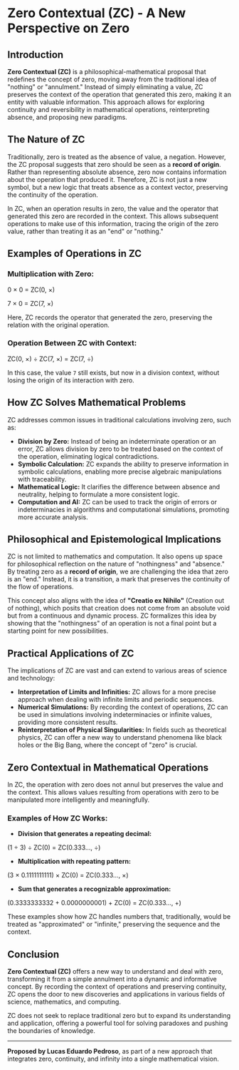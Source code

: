 # Zero Contextual (ZC) - A New Perspective on Zero

## Introduction

**Zero Contextual (ZC)** is a philosophical-mathematical proposal that redefines the concept of zero, moving away from the traditional idea of "nothing" or "annulment." Instead of simply eliminating a value, ZC preserves the context of the operation that generated this zero, making it an entity with valuable information. This approach allows for exploring continuity and reversibility in mathematical operations, reinterpreting absence, and proposing new paradigms.

## The Nature of ZC

Traditionally, zero is treated as the absence of value, a negation. However, the ZC proposal suggests that zero should be seen as a **record of origin**. Rather than representing absolute absence, zero now contains information about the operation that produced it. Therefore, ZC is not just a new symbol, but a new logic that treats absence as a context vector, preserving the continuity of the operation.

In ZC, when an operation results in zero, the value and the operator that generated this zero are recorded in the context. This allows subsequent operations to make use of this information, tracing the origin of the zero value, rather than treating it as an "end" or "nothing."

## Examples of Operations in ZC

### Multiplication with Zero:

0 × 0 = ZC(0, ×)

7 × 0 = ZC(7, ×)

Here, ZC records the operator that generated the zero, preserving the relation with the original operation.

### Operation Between ZC with Context:

ZC(0, ×) ÷ ZC(7, ×) = ZC(7, ÷)

In this case, the value `7` still exists, but now in a division context, without losing the origin of its interaction with zero.

## How ZC Solves Mathematical Problems

ZC addresses common issues in traditional calculations involving zero, such as:

- **Division by Zero:** Instead of being an indeterminate operation or an error, ZC allows division by zero to be treated based on the context of the operation, eliminating logical contradictions.
- **Symbolic Calculation:** ZC expands the ability to preserve information in symbolic calculations, enabling more precise algebraic manipulations with traceability.
- **Mathematical Logic:** It clarifies the difference between absence and neutrality, helping to formulate a more consistent logic.
- **Computation and AI:** ZC can be used to track the origin of errors or indeterminacies in algorithms and computational simulations, promoting more accurate analysis.

## Philosophical and Epistemological Implications

ZC is not limited to mathematics and computation. It also opens up space for philosophical reflection on the nature of "nothingness" and "absence." By treating zero as a **record of origin**, we are challenging the idea that zero is an "end." Instead, it is a transition, a mark that preserves the continuity of the flow of operations.

This concept also aligns with the idea of **"Creatio ex Nihilo"** (Creation out of nothing), which posits that creation does not come from an absolute void but from a continuous and dynamic process. ZC formalizes this idea by showing that the "nothingness" of an operation is not a final point but a starting point for new possibilities.

## Practical Applications of ZC

The implications of ZC are vast and can extend to various areas of science and technology:

- **Interpretation of Limits and Infinities:** ZC allows for a more precise approach when dealing with infinite limits and periodic sequences.
- **Numerical Simulations:** By recording the context of operations, ZC can be used in simulations involving indeterminacies or infinite values, providing more consistent results.
- **Reinterpretation of Physical Singularities:** In fields such as theoretical physics, ZC can offer a new way to understand phenomena like black holes or the Big Bang, where the concept of "zero" is crucial.

## Zero Contextual in Mathematical Operations

In ZC, the operation with zero does not annul but preserves the value and the context. This allows values resulting from operations with zero to be manipulated more intelligently and meaningfully.

### Examples of How ZC Works:

- **Division that generates a repeating decimal:**

(1 ÷ 3) ÷ ZC(0) = ZC(0.333..., ÷)

- **Multiplication with repeating pattern:**

(3 × 0.1111111111) × ZC(0) = ZC(0.333..., ×)

- **Sum that generates a recognizable approximation:**

(0.3333333332 + 0.0000000001) + ZC(0) = ZC(0.333..., +)

These examples show how ZC handles numbers that, traditionally, would be treated as "approximated" or "infinite," preserving the sequence and the context.

## Conclusion

**Zero Contextual (ZC)** offers a new way to understand and deal with zero, transforming it from a simple annulment into a dynamic and informative concept. By recording the context of operations and preserving continuity, ZC opens the door to new discoveries and applications in various fields of science, mathematics, and computing.

ZC does not seek to replace traditional zero but to expand its understanding and application, offering a powerful tool for solving paradoxes and pushing the boundaries of knowledge.

---

**Proposed by Lucas Eduardo Pedroso**, as part of a new approach that integrates zero, continuity, and infinity into a single mathematical vision.
